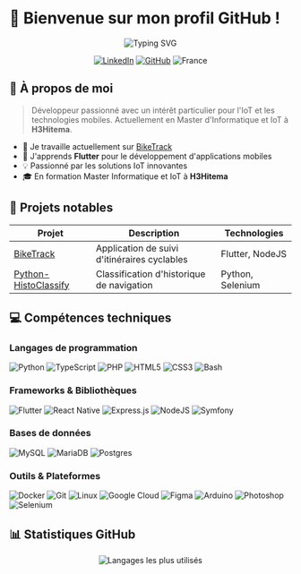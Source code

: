 # 👋 Bienvenue sur mon profil GitHub !

<div align="center">
  <img src="https://readme-typing-svg.herokuapp.com?font=Fira+Code&size=25&duration=3000&pause=1000&color=41B883&center=true&vCenter=true&width=435&lines=Je+suis+Ga%C3%ABtan+STYSKAL;D%C3%A9veloppeur+passionn%C3%A9;Expert+en+IoT+%26+DevOps" alt="Typing SVG" />
  
  <p>
    <a href="https://www.linkedin.com/in/gaetan-styskal/" target="_blank"><img alt="LinkedIn" src="https://img.shields.io/badge/linkedin-%230077B5.svg?&style=for-the-badge&logo=linkedin&logoColor=white" /></a>
    <a href="https://github.com/gaesty" target="_blank"><img alt="GitHub" src="https://img.shields.io/badge/github-%23121011.svg?&style=for-the-badge&logo=github&logoColor=white" /></a>
    <img alt="France" src="https://img.shields.io/badge/France-🇫🇷-blue?style=for-the-badge" />
  </p>
</div>

## 📌 À propos de moi

> Développeur passionné avec un intérêt particulier pour l'IoT et les technologies mobiles. Actuellement en Master d'Informatique et IoT à **H3Hitema**.

- 🔭 Je travaille actuellement sur [BikeTrack](https://github.com/gaesty/BikeTrack)
- 🌱 J'apprends **Flutter** pour le développement d'applications mobiles
- 💡 Passionné par les solutions IoT innovantes
- 🎓 En formation Master Informatique et IoT à **H3Hitema**

## 🚀 Projets notables

| Projet | Description | Technologies |
|--------|-------------|-------------|
| [BikeTrack](https://github.com/gaesty/BikeTrack) | Application de suivi d'itinéraires cyclables | Flutter, NodeJS |
| [Python-HistoClassify](https://github.com/gaesty/python-classify) | Classification d'historique de navigation | Python, Selenium |

## 💻 Compétences techniques

### Langages de programmation
![Python](https://img.shields.io/badge/python-3670A0?style=for-the-badge&logo=python&logoColor=ffdd54)
![TypeScript](https://img.shields.io/badge/typescript-%23007ACC.svg?style=for-the-badge&logo=typescript&logoColor=white)
![PHP](https://img.shields.io/badge/php-%23777BB4.svg?style=for-the-badge&logo=php&logoColor=white)
![HTML5](https://img.shields.io/badge/html5-%23E34F26.svg?style=for-the-badge&logo=html5&logoColor=white)
![CSS3](https://img.shields.io/badge/css3-%231572B6.svg?style=for-the-badge&logo=css3&logoColor=white)
![Bash](https://img.shields.io/badge/bash-%23121011.svg?style=for-the-badge&logo=gnu-bash&logoColor=white)

### Frameworks & Bibliothèques
![Flutter](https://img.shields.io/badge/Flutter-%2302569B.svg?style=for-the-badge&logo=Flutter&logoColor=white)
![React Native](https://img.shields.io/badge/react_native-%2320232a.svg?style=for-the-badge&logo=react&logoColor=%2361DAFB)
![Express.js](https://img.shields.io/badge/express.js-%23404d59.svg?style=for-the-badge&logo=express&logoColor=%2361DAFB)
![NodeJS](https://img.shields.io/badge/node.js-6DA55F?style=for-the-badge&logo=node.js&logoColor=white)
![Symfony](https://img.shields.io/badge/symfony-%23000000.svg?style=for-the-badge&logo=symfony&logoColor=white)

### Bases de données
![MySQL](https://img.shields.io/badge/mysql-%2300f.svg?style=for-the-badge&logo=mysql&logoColor=white)
![MariaDB](https://img.shields.io/badge/MariaDB-003545?style=for-the-badge&logo=mariadb&logoColor=white)
![Postgres](https://img.shields.io/badge/postgres-%23316192.svg?style=for-the-badge&logo=postgresql&logoColor=white)

### Outils & Plateformes
![Docker](https://img.shields.io/badge/docker-%230db7ed.svg?style=for-the-badge&logo=docker&logoColor=white)
![Git](https://img.shields.io/badge/git-%23F05033.svg?style=for-the-badge&logo=git&logoColor=white)
![Linux](https://img.shields.io/badge/Linux-FCC624?style=for-the-badge&logo=linux&logoColor=black)
![Google Cloud](https://img.shields.io/badge/GoogleCloud-%234285F4.svg?style=for-the-badge&logo=google-cloud&logoColor=white)
![Figma](https://img.shields.io/badge/figma-%23F24E1E.svg?style=for-the-badge&logo=figma&logoColor=white)
![Arduino](https://img.shields.io/badge/-Arduino-00979D?style=for-the-badge&logo=Arduino&logoColor=white)
![Photoshop](https://img.shields.io/badge/photoshop-%2331A8FF.svg?style=for-the-badge&logo=adobe%20photoshop&logoColor=white)
![Selenium](https://img.shields.io/badge/-selenium-%43B02A?style=for-the-badge&logo=selenium&logoColor=white)

## 📊 Statistiques GitHub

<div align="center">
  <img src="https://github-readme-stats.vercel.app/api/top-langs?username=gaesty&show_icons=true&locale=fr&layout=compact&theme=vue-dark" alt="Langages les plus utilisés" />
</div>